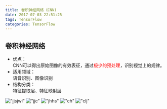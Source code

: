 ```yaml
---
title: 卷积神经网络（CNN)
date: 2017-07-03 22:51:25
tags: TensorFlow
categories: TensorFlow
---
```

## 卷积神经网络
- 优点：<br>
CNN可以得出原始图像的有效表征，通过<font color=red>极少的预处理</font>，识别视觉上的规律。
- 适用领域：<br>
	语音识别、图像识别
- 结构分类：<br>
	特征提取层、特征映射层
	

!["jjsjwl"](https://ggg.9170.gs/hexo/img/jjsjwljg.png)
!["jjc"](https://ggg.9170.gs/jj-jjc.png)
!["jhhs"](https://ggg.9170.gs/hexo/img/jj-jhhs.png)
!["ch"](https://ggg.9170.gs/jj-ch.png)
!["clj"](https://ggg.9170.gs/hexo/img/jj-clj.png)